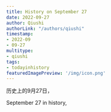 ```yaml
---
title: History on September 27
date: 2022-09-27
author: Qiushi 
authorLink: "/authors/qiushi"
timestamp: 
- 2022-09
- 09-27
multitype: 
- qiushi
tags: 
- todayinhistory
featuredImagePreview: '/img/icon.png'
---
```









历史上的9月27日，

September 27 in history, 

<!--more-->

